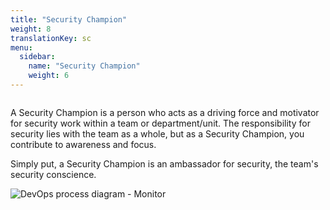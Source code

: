 ```yaml
---
title: "Security Champion"
weight: 8
translationKey: sc
menu:
  sidebar:
    name: "Security Champion"
    weight: 6
---
```

<div class="row category-into">
    <div class="column">
        <p> 
            A Security Champion is a person who acts as a driving force and motivator for security work within a team or department/unit. The responsibility for security lies with the team as a whole, but as a Security Champion, you contribute to awareness and focus.
        </p>
        <p>
            Simply put, a Security Champion is an ambassador for security, the team's security conscience.
        </p>
    </div>
    <div class="column">
        <img alt="DevOps process diagram - Monitor" src="/devops_monitor.svg"/>
    </div>
</div>

